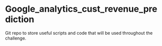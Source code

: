 # Google_analytics_cust_revenue_prediction

Git repo to store useful scripts and code that will be used throughout the challenge.
